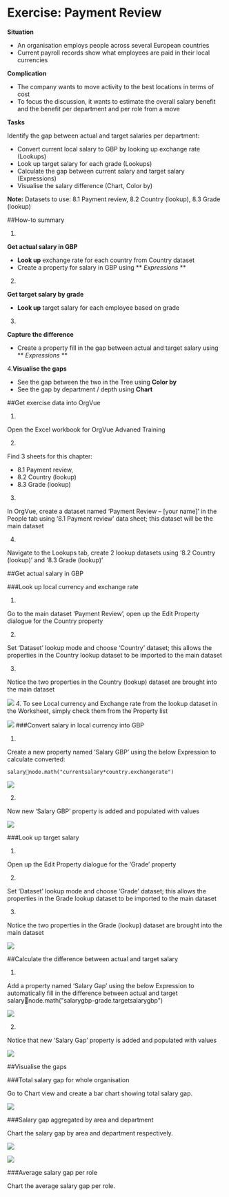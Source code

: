 # Exercise: Payment Review

**Situation**

* An organisation employs people across several European countries
* Current payroll records show what employees are paid in their local currencies

**Complication**

* The company wants to move activity to the best locations in terms of cost
* To focus the discussion, it wants to estimate the overall salary benefit and the benefit per department and per role from a move

**Tasks**

Identify the gap between actual and target salaries per department:

* Convert current local salary to GBP by looking up exchange rate (Lookups)
* Look up target salary for each grade (Lookups)
* Calculate the gap between current salary and target salary (Expressions)
* Visualise the salary difference (Chart, Color by)

**Note:** Datasets to use: 8.1 Payment review, 8.2 Country (lookup), 8.3 Grade (lookup)

##How-to summary

1.
**Get actual salary in GBP**
  
  * **Look up** exchange rate for each country from Country dataset  
  * Create a property for salary in GBP using ** *Expressions* ** 
  
2.
**Get target salary by grade**

 * **Look up** target salary for each employee based on grade

3.
**Capture the difference**

* Create a property fill in the gap between actual and target salary using ** *Expressions* **

4.**Visualise the gaps**

* See the gap between the two in the Tree using **Color by**
* See the gap by department / depth using **Chart**
  
##Get exercise data into OrgVue 

1.
Open the Excel workbook for OrgVue Advaned Training

2.
Find 3 sheets for this chapter:

  * 8.1 Payment review,
  * 8.2 Country (lookup)
  * 8.3 Grade (lookup)

3.
In OrgVue, create a dataset named ‘Payment Review – [your name]’ in the People tab using ‘8.1 Payment review’ data sheet; this dataset will be the main dataset

4.
Navigate to the Lookups tab, create 2 lookup datasets using ‘8.2 Country (lookup)’ and ‘8.3 Grade (lookup)’

##Get actual salary in GBP

###Look up local currency and exchange rate

1.
Go to the main dataset ‘Payment Review’, open up the Edit Property dialogue for the Country property

2.
Set ‘Dataset’ lookup mode and choose ‘Country’ dataset; this allows the properties in the Country lookup dataset to be imported to the main dataset

3.
Notice the two properties in the Country (lookup) dataset are brought into the main dataset

![](A2-011.lookupcurrency.png)
4.
To see Local currency and Exchange rate from the lookup dataset in the Worksheet, simply check them from the Property list

![](A2-012.lookupcurrency2.png)
###Convert salary in local currency into GBP

1.
Create a new property named ‘Salary GBP’ using the below Expression to calculate converted:

`salarynode.math("currentsalary*country.exchangerate")`

![](A2-013.localcurrencycode.png)

2.
Now new ‘Salary GBP’ property is added and populated with values

![](A2-014.salaryGDP.png)


###Look up target salary 

1.
Open up the Edit Property dialogue for the ‘Grade’ property

2.
Set ‘Dataset’ lookup mode and choose ‘Grade’ dataset; this allows the properties in the Grade lookup dataset to be imported to the main dataset

3.
Notice the two properties in the Grade (lookup) dataset are brought into the main dataset

![](A2-015.targetsalary.png)

##Calculate the difference between actual and target salary

1.
Add a property named ‘Salary Gap’ using the below Expression to automatically fill in the difference between actual and target salarynode.math("salarygbp-grade.targetsalarygbp")

![](A2-016.salarygapcode.png)

2.
Notice that new ‘Salary Gap’ property is added and populated with values

![](A2-017.salarygaptable.png)

##Visualise the gaps 

###Total salary gap for whole organisation

Go to Chart view and create a bar chart showing total salary gap.  

![](A2-018.salarygapbarchart.png)

###Salary gap aggregated by area and department

Chart the salary gap by area and department respectively.

![](A2-019.salarygaparea.png)

![](A2-019.salarygapdepartment.png)

###Average salary gap per role

Chart the average salary gap per role.



